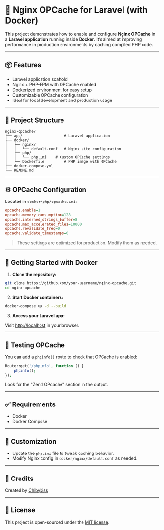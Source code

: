 # 🚀 Nginx OPCache for Laravel (with Docker)

This project demonstrates how to enable and configure **Nginx OPCache** in a **Laravel application** running inside **Docker**. It’s aimed at improving performance in production environments by caching compiled PHP code.

---

## 📦 Features

- Laravel application scaffold
- Nginx + PHP-FPM with OPCache enabled
- Dockerized environment for easy setup
- Customizable OPCache configuration
- Ideal for local development and production usage

---

## 📁 Project Structure

```
nginx-opcache/
├── app/                   # Laravel application
├── docker/
│   ├── nginx/
│   │   └── default.conf   # Nginx site configuration
│   ├── php/
│   │   └── php.ini    # Custom OPCache settings
│   └── Dockerfile         # PHP image with OPCache
├── docker-compose.yml
└── README.md
```

---

## ⚙️ OPCache Configuration

Located in `docker/php/opcache.ini`:

```ini
opcache.enable=1
opcache.memory_consumption=128
opcache.interned_strings_buffer=8
opcache.max_accelerated_files=10000
opcache.revalidate_freq=0
opcache.validate_timestamps=0
```

> These settings are optimized for production. Modify them as needed.

---

## 🐳 Getting Started with Docker

1. **Clone the repository:**

```bash
git clone https://github.com/your-username/nginx-opcache.git
cd nginx-opcache
```

2. **Start Docker containers:**

```bash
docker-compose up -d --build
```

3. **Access your Laravel app:**

Visit [http://localhost](http://localhost) in your browser.

---

## 🧪 Testing OPCache

You can add a `phpinfo()` route to check that OPCache is enabled:

```php
Route::get('/phpinfo', function () {
    phpinfo();
});
```

Look for the "Zend OPcache" section in the output.

---

## ✅ Requirements

- Docker
- Docker Compose

---

## 🧰 Customization

- Update the `php.ini` file to tweak caching behavior.
- Modify Nginx config in `docker/nginx/default.conf` as needed.

---

## 🙌 Credits

Created by [Chibykiss](https://github.com/chibykiss)

---

## 📝 License

This project is open-sourced under the [MIT license](LICENSE).